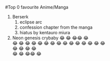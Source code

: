 #Top 0 favourite Anime/Manga
1. Berserk
   1. eclipse arc
   2. confession chapter from the manga
   3. hiatus by kentauro miura
1. Neon genesis crybaby
  :joy:      :joy:   :joy::joy: :joy:        
   :joy:    :joy:    :joy:       :joy: 
    :joy: :joy:      :joy:        :joy: 
       :joy:         :joy:        :joy: 
   :joy:   :joy:     :joy:        :joy:  
  :joy:     :joy:    :joy:        :joy:  
 :joy:       :joy:   :joy::joy: :joy:         
      
